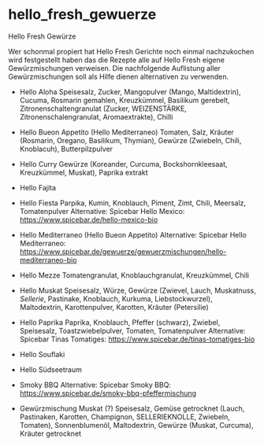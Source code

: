 # hello_fresh_gewuerze
Hello Fresh Gewürze

Wer schonmal propiert hat Hello Fresh Gerichte noch einmal nachzukochen wird festgestellt haben das die Rezepte alle auf Hello Fresh eigene Gewürzmischungen verweisen.
Die nachfolgende Auflistung aller Gewürzmischungen soll als Hilfe dienen alternativen zu verwenden.

- Hello Aloha
Speisesalz, Zucker, Mangopulver (Mango, Maltidextrin), Cucuma, Rosmarin gemahlen, Kreuzkümmel, Basilikum gerebelt, Zitronenschaltengranulat (Zucker, WEIZENSTÄRKE, Zitronenschalengranulat, Aromaextrakte), Chilli

- Hello Bueon Appetito (Hello Mediterraneo)
Tomaten, Salz, Kräuter (Rosmarin, Oregano, Basilikum, Thymian), Gewürze (Zwiebeln, Chili, Knoblacuh), Butterpilzpulver

- Hello Curry
Gewürze (Koreander, Curcuma, Bockshornkleesaat, Kreuzkümmel, Muskat), Paprika extrakt

- Hello Fajita

- Hello Fiesta
Parpika, Kumin, Knoblauch, Piment, Zimt, Chili, Meersalz, Tomatenpulver
Alternative: Spicebar Hello Mexico: https://www.spicebar.de/hello-mexico-bio

- Hello Mediterraneo (Hello Bueon Appetito)
Alternative: Spicebar Hello Mediterraneo: https://www.spicebar.de/gewuerze/gewuerzmischungen/hello-mediterraneo-bio

- Hello Mezze
Tomatengranulat, Knoblauchgranulat, Kreuzkümmel, Chili

- Hello Muskat
Speisesalz, Würze, Gewürze (Zwievel, Lauch, Muskatnuss, *Sellerie*, Pastinake, Knoblauch, Kurkuma, Liebstockwurzel), Maltodextrin, Karottenpulver, Karotten, Kräuter (Petersilie)


- Hello Paprika
Paprika, Knoblauch, Pfeffer (schwarz), Zwiebel, Speisesalz, Toastzwiebelpulver, Tomaten, Tomatenpulver
Alternative: Spicebar Tinas Tomatiges: https://www.spicebar.de/tinas-tomatiges-bio

- Hello Souflaki

- Hello Südseetraum

- Smoky BBQ
Alternative: Spicebar Smoky BBQ: https://www.spicebar.de/smoky-bbq-pfeffermischung

- Gewürzmischung Muskat (?)
Speisesalz, Gemüse getrocknet (Lauch, Pastinaken, Karotten, Champignon, SELLERIEKNOLLE, Zwiebeln, Tomaten), Sonnenblumenöl, Maltodextrin, Gewürze (Muskat, Curcuma), Kräuter getrocknet
